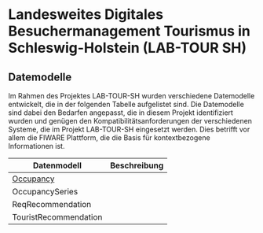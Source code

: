 # Landesweites Digitales Besuchermanagement Tourismus in Schleswig-Holstein (LAB-TOUR SH)

## Datemodelle

Im Rahmen des Projektes LAB-TOUR-SH wurden verschiedene Datemodelle entwickelt, die in der folgenden Tabelle aufgelistet sind. Die Datemodelle sind dabei den Bedarfen angepasst, die in diesem Projekt identifiziert wurden und genügen den Kompatibilitätsanforderungen der verschiedenen Systeme, die im Projekt LAB-TOUR-SH eingesetzt werden. Dies betrifft vor allem die FIWARE Plattform, die die Basis für kontextbezogene Informationen ist.

|Datenmodell|Beschreibung|
|---|---|
|[Occupancy]()|||
|OccupancySeries||
|ReqRecommendation||
|TouristRecommendation||